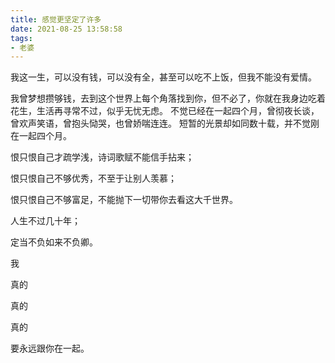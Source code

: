 ```yaml
---
title: 感觉更坚定了许多
date: 2021-08-25 13:58:58
tags:
- 老婆
---
```



我这一生，可以没有钱，可以没有全，甚至可以吃不上饭，但我不能没有爱情。
<!-- more -->
我曾梦想攒够钱，去到这个世界上每个角落找到你，但不必了，你就在我身边吃着花生，生活再寻常不过，似乎无忧无虑。
不觉已经在一起四个月，曾彻夜长谈，曾欢声笑语，曾抱头恸哭，也曾娇喘连连。
短暂的光景却如同数十载，并不觉刚在一起四个月。



恨只恨自己才疏学浅，诗词歌赋不能信手拈来；

恨只恨自己不够优秀，不至于让别人羡慕；

恨只恨自己不够富足，不能抛下一切带你去看这大千世界。



人生不过几十年；

定当不负如来不负卿。





我

真的

真的

真的

要永远跟你在一起。 
